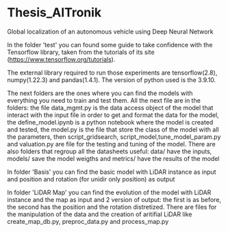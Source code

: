 # Thesis_AITronik
Global localization of an autonomous vehicle using Deep Neural Network

In the folder 'test' you can found some guide to take confidence with the Tensorflow library, taken from the tutorials of its site (https://www.tensorflow.org/tutorials).

The external library required to run those experiments are tensorflow(2.8), numpy(1.22.3) and pandas(1.4.1). The version of python used is the 3.9.10.

The next folders are the ones where you can find the models with everything you need to train and test them. 
All the next file are in the folders: the file data_mgmt.py is the data access object of the model that interact with the input file in order to get and format the data for the model, the define_model.ipynb is a python notebook where the model is created and tested, the model.py is the file that store the class of the model with all the parameters, then script_gridsearch, script_model,tune_model_param.py and valuation.py are file for the testing and tuning of the model.
There are also folders that regroup all the datasheets useful: data/ have the inputs, models/ save the model weigths and metrics/ have the results of the model 

In folder 'Basis' you can find the basic model with LiDAR instance as input and position and rotation (for unidir only position) as output

In folder 'LiDAR Map' you can find the evolution of the model with LiDAR instance and the map as input and 2 version of output: the first is as before, the second has the position and the rotation distretized. There are files for the manipulation of the data and the creation of aritifial LiDAR like create_map_db.py, preproc_data.py and process_map.py